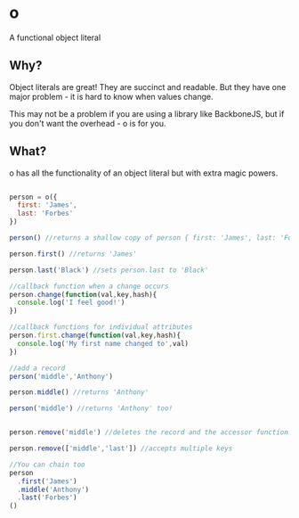 o
=

A functional object literal

Why?
----

Object literals are great!  They are succinct and readable.  But they have one major problem - it is hard to know when values change.

This may not be a problem if you are using a library like BackboneJS, but if you don't want the overhead - o is for you.

What?
-----

o has all the functionality of an object literal but with extra magic powers.

```javascript

person = o({
  first: 'James',
  last: 'Forbes'
})

person() //returns a shallow copy of person { first: 'James', last: 'Forbes' }

person.first() //returns 'James'

person.last('Black') //sets person.last to 'Black'

//callback function when a change occurs
person.change(function(val,key,hash){
  console.log('I feel good!')
})

//callback functions for individual attributes
person.first.change(function(val,key,hash){
  console.log('My first name changed to',val)
})

//add a record
person('middle','Anthony')

person.middle() //returns 'Anthony'

person('middle') //returns 'Anthony' too!


person.remove('middle') //deletes the record and the accessor function

person.remove(['middle','last']) //accepts multiple keys

//You can chain too
person
  .first('James')
  .middle('Anthony')
  .last('Forbes')
()

```
